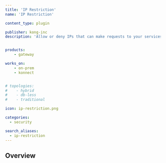 ```yaml
---
title: 'IP Restriction'
name: 'IP Restriction'

content_type: plugin

publisher: kong-inc
description: 'Allow or deny IPs that can make requests to your services'


products:
    - gateway

works_on:
    - on-prem
    - konnect


# topologies:
#    - hybrid
#    - db-less
#    - traditional

icon: ip-restriction.png

categories:
  - security

search_aliases:
  - ip-restriction
---
```


## Overview

